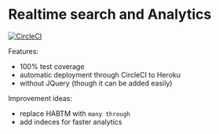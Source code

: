 # Realtime search and Analytics

[![CircleCI](https://circleci.com/gh/kraft001/test-search.svg?style=svg)](https://circleci.com/gh/kraft001/test-search)

Features:

* 100% test coverage
* automatic deployment through CircleCI to Heroku
* without JQuery (though it can be added easily)

Improvement ideas:

* replace HABTM with `many through`
* add indeces for faster analytics
